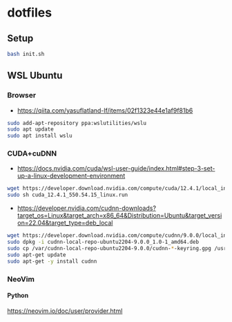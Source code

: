 # dotfiles

## Setup

```sh
bash init.sh
```

## WSL Ubuntu

### Browser

- https://qiita.com/yasuflatland-lf/items/02f1323e44e1af9f81b6

```sh
sudo add-apt-repository ppa:wslutilities/wslu
sudo apt update
sudo apt install wslu
```

### CUDA+cuDNN

- https://docs.nvidia.com/cuda/wsl-user-guide/index.html#step-3-set-up-a-linux-development-environment

```sh
wget https://developer.download.nvidia.com/compute/cuda/12.4.1/local_installers/cuda_12.4.1_550.54.15_linux.run
sudo sh cuda_12.4.1_550.54.15_linux.run
```

- https://developer.nvidia.com/cudnn-downloads?target_os=Linux&target_arch=x86_64&Distribution=Ubuntu&target_version=22.04&target_type=deb_local

```sh
wget https://developer.download.nvidia.com/compute/cudnn/9.0.0/local_installers/cudnn-local-repo-ubuntu2204-9.0.0_1.0-1_amd64.deb
sudo dpkg -i cudnn-local-repo-ubuntu2204-9.0.0_1.0-1_amd64.deb
sudo cp /var/cudnn-local-repo-ubuntu2204-9.0.0/cudnn-*-keyring.gpg /usr/share/keyrings/
sudo apt-get update
sudo apt-get -y install cudnn
```

### NeoVim

#### Python

https://neovim.io/doc/user/provider.html
